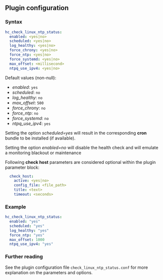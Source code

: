 ## Plugin configuration

### Syntax

```yaml
hc_check_linux_ntp_status:
  enabled: <yes|no>
  scheduled: <yes|no>
  log_healthy: <yes|no>
  force_chrony: <yes|no>
  force_ntp: <yes|no>
  force_systemd: <yes|no>
  max_offset: <millisecond>
  ntpq_use_ipv4: <yes|no>
```

Default values (non-null):
* *enabled*: `yes`
* *scheduled*: `no`
* *log_healthy*: `no`
* *max_offset*: `500`
* *force_chrony*: `no`
* *force_ntp*: `no`
* *force_systemd*: `no`
* *ntpq_use_ipv4*: `yes`

Setting the option *scheduled=yes* will result in the corresponding **cron** bundle to be installed (if available).

Setting the option *enabled=no* will disable the health check and will emulate a monitoring blackout or maintenance

Following **check host** parameters are considered optional within the plugin parameter block:

```yaml
  check_host:
    active: <yes|no>
    config_file: <file_path>
    title: <text>
    timeout: <seconds>
```

### Example

```yaml
hc_check_linux_ntp_status:
  enabled: "yes"
  scheduled: "yes"    
  log_healthy: "yes"
  force_ntp: "yes"
  max_offset: 1000
  ntpq_use_ipv4: "yes"
```

### Further reading

See the plugin configuration file `check_linux_ntp_status.conf` for more explanation on the parameters and options.

